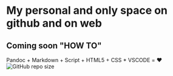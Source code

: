 # My personal and only space on github and on web

## Coming soon "HOW TO"

Pandoc + Markdown + Script + HTML5 + CSS * VSCODE = ❤️
![GitHub repo size](https://img.shields.io/github/repo-size/GiuseppeDiPalma/giuseppedipalma.github.io?style=plastic)
